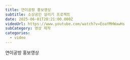 ```yaml
---
title: 연이공방 홍보영상
subtitle: 소상공인 살리기 프로젝트
date: 2025-06-01T20:21:00.000Z
videoUrl: https://www.youtube.com/watch?v=EoaYMHWawHs
subCategory: 영상 제작
categories:
  - video
---
```

연이공방 홍보영상
